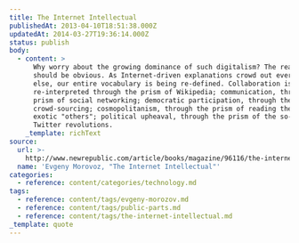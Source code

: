 ```yaml
---
title: The Internet Intellectual
publishedAt: 2013-04-10T18:51:38.000Z
updatedAt: 2014-03-27T19:36:14.000Z
status: publish
body:
  - content: >
      Why worry about the growing dominance of such digitalism? The reason
      should be obvious. As Internet-driven explanations crowd out everything
      else, our entire vocabulary is being re-defined. Collaboration is
      re-interpreted through the prism of Wikipedia; communication, through the
      prism of social networking; democratic participation, through the prism of
      crowd-sourcing; cosmopolitanism, through the prism of reading the blogs of
      exotic "others"; political upheaval, through the prism of the so-called
      Twitter revolutions.
    _template: richText
source:
  url: >-
    http://www.newrepublic.com/article/books/magazine/96116/the-internet-intellectual
  name: 'Evgeny Morovoz, "The Internet Intellectual"'
categories:
  - reference: content/categories/technology.md
tags:
  - reference: content/tags/evgeny-morozov.md
  - reference: content/tags/public-parts.md
  - reference: content/tags/the-internet-intellectual.md
_template: quote
---
```




